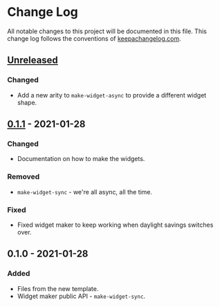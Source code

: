 # Change Log
All notable changes to this project will be documented in this file. This change log follows the conventions of [keepachangelog.com](http://keepachangelog.com/).

## [Unreleased]
### Changed
- Add a new arity to `make-widget-async` to provide a different widget shape.

## [0.1.1] - 2021-01-28
### Changed
- Documentation on how to make the widgets.

### Removed
- `make-widget-sync` - we're all async, all the time.

### Fixed
- Fixed widget maker to keep working when daylight savings switches over.

## 0.1.0 - 2021-01-28
### Added
- Files from the new template.
- Widget maker public API - `make-widget-sync`.

[Unreleased]: https://github.com/your-name/docker-discovery/compare/0.1.1...HEAD
[0.1.1]: https://github.com/your-name/docker-discovery/compare/0.1.0...0.1.1
